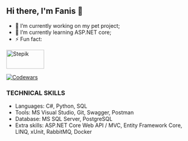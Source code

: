 ## Hi there, I'm Fanis 👋

- 🔭 I’m currently working on my pet project;
- 🌱 I’m currently learning ASP.NET core;
- ⚡ Fun fact:
<p><a href="https://stepik.org/users/577586081" target="_blank" rel="noreferrer"><img src="https://static.tildacdn.com/tild3132-6638-4233-b832-613834663331/stepik_logotype_blac.svg" width="100" height="50" alt="Stepik" /></a></p>
<p><a href="https://www.codewars.com/users/fun_is" target="_blank" rel="noreferrer"><img src="https://www.codewars.com/users/fun_is/badges/small" alt="Codewars" /></a></p>

### TECHNICAL SKILLS
- Languages:     C#, Python, SQL  
- Tools:         MS Visual Studio, Git, Swagger, Postman  
- Database:      MS SQL Server, PostgreSQL  
- Extra skills:  ASP.NET Core Web API / MVC, Entity Framework Core, LINQ, xUnit, RabbitMQ, Docker  

<!--
**funisbug/funisbug** is a ✨ _special_ ✨ repository because its `README.md` (this file) appears on your GitHub profile.

Here are some ideas to get you started:


- 👯 I’m looking to collaborate on ...
- 🤔 I’m looking for help with ...
- 💬 Ask me about ...
- 📫 How to reach me: ...
- 😄 Pronouns: ...
 ...
-->
